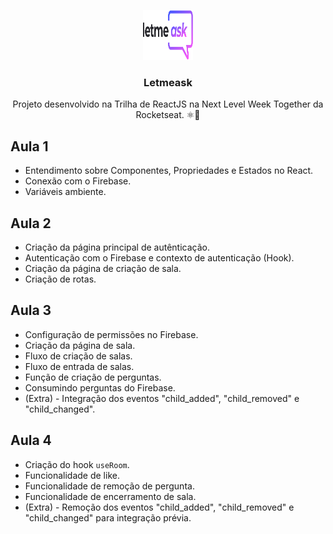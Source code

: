 
<p align="center">
  <a href="https://github.com/zF4ke/letmeask-nlwtogethe">
    <img src="src/assets/images/logo.svg" alt="Logo" width="80" height="80">
  </a>
  <h3 align="center">Letmeask</h3>
  <p align="center">Projeto desenvolvido na Trilha de ReactJS na Next Level Week Together da Rocketseat. ⚛️🚀</p>
</p>


## Aula 1

- Entendimento sobre Componentes, Propriedades e Estados no React.
- Conexão com o Firebase.
- Variáveis ambiente.

## Aula 2

- Criação da página principal de autênticação.
- Autenticação com o Firebase e contexto de autenticação (Hook).
- Criação da página de criação de sala.
- Criação de rotas.

## Aula 3

- Configuração de permissões no Firebase.
- Criação da página de sala.
- Fluxo de criação de salas.
- Fluxo de entrada de salas.
- Função de criação de perguntas.
- Consumindo perguntas do Firebase.
- (Extra) - Integração dos eventos "child_added", "child_removed" e "child_changed".

## Aula 4

- Criação do hook `useRoom`.
- Funcionalidade de like.
- Funcionalidade de remoção de pergunta.
- Funcionalidade de encerramento de sala.
- (Extra) - Remoção dos eventos "child_added", "child_removed" e "child_changed" para integração prévia.
